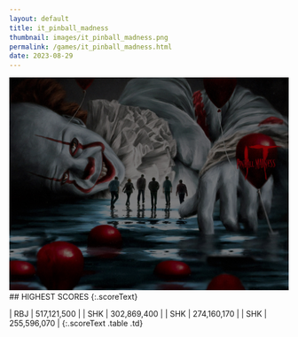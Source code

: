 ```yaml
---
layout: default
title: it_pinball_madness
thumbnail: images/it_pinball_madness.png
permalink: /games/it_pinball_madness.html
date: 2023-08-29
---
```


<img src="../images/it_pinball_madness.png" class="gameThumbnail img-fluid mx-auto align-middle">
## HIGHEST SCORES
{:.scoreText}

| RBJ | 517,121,500 | 
| SHK | 302,869,400 | 
| SHK | 274,160,170 | 
| SHK | 255,596,070 | 
{:.scoreText .table .td}

